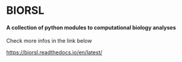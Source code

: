 # BIORSL

#### A collection of python modules to computational biology analyses

Check more infos in the link below

https://biorsl.readthedocs.io/en/latest/
